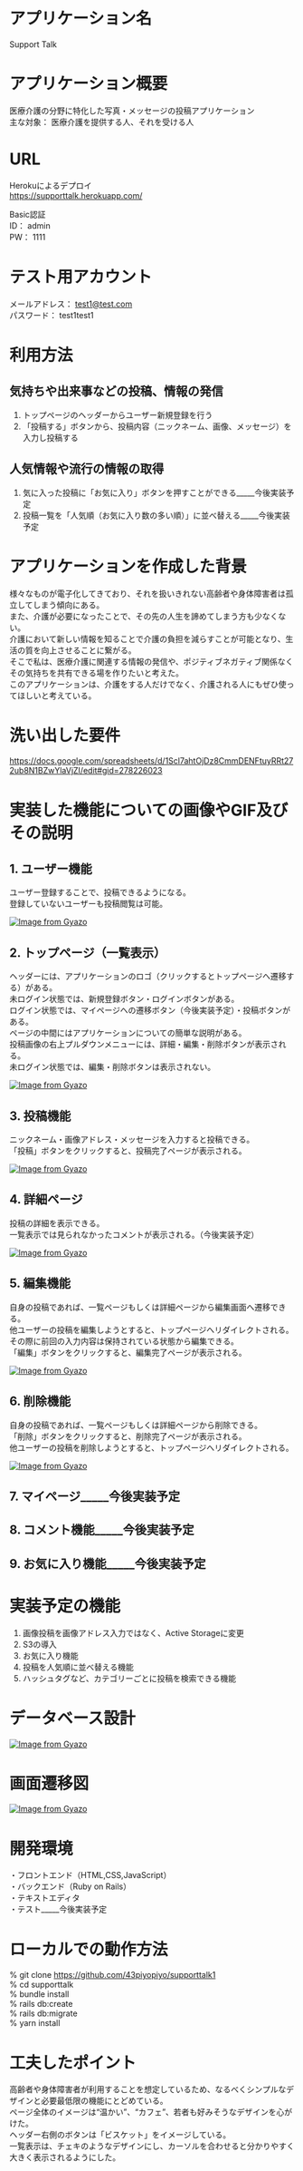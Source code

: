 # アプリケーション名

Support Talk  


# アプリケーション概要

医療介護の分野に特化した写真・メッセージの投稿アプリケーション  
主な対象： 医療介護を提供する人、それを受ける人  


# URL

Herokuによるデプロイ  
https://supporttalk.herokuapp.com/  

Basic認証  
ID： admin  
PW： 1111  


# テスト用アカウント

メールアドレス： test1@test.com  
パスワード： test1test1


# 利用方法

## 気持ちや出来事などの投稿、情報の発信

1. トップページのヘッダーからユーザー新規登録を行う  
2. 「投稿する」ボタンから、投稿内容（ニックネーム、画像、メッセージ）を入力し投稿する  


## 人気情報や流行の情報の取得
1. 気に入った投稿に「お気に入り」ボタンを押すことができる_____今後実装予定  
2. 投稿一覧を「人気順（お気に入り数の多い順）」に並べ替える_____今後実装予定  


# アプリケーションを作成した背景

様々なものが電子化してきており、それを扱いきれない高齢者や身体障害者は孤立してしまう傾向にある。  
また、介護が必要になったことで、その先の人生を諦めてしまう方も少なくない。  
介護において新しい情報を知ることで介護の負担を減らすことが可能となり、生活の質を向上させることに繋がる。  
そこで私は、医療介護に関連する情報の発信や、ポジティブネガティブ関係なくその気持ちを共有できる場を作りたいと考えた。  
このアプリケーションは、介護をする人だけでなく、介護される人にもぜひ使ってほしいと考えている。  


# 洗い出した要件

https://docs.google.com/spreadsheets/d/1Scl7ahtOjDz8CmmDENFtuyRRt272ub8N1BZwYlaVjZI/edit#gid=278226023  


# 実装した機能についての画像やGIF及びその説明

## 1. ユーザー機能
ユーザー登録することで、投稿できるようになる。  
登録していないユーザーも投稿閲覧は可能。  

[![Image from Gyazo](https://i.gyazo.com/dbfa692ae5e4a1673526d75e21ef6e92.gif)](https://gyazo.com/dbfa692ae5e4a1673526d75e21ef6e92)  


## 2. トップページ（一覧表示）
ヘッダーには、アプリケーションのロゴ（クリックするとトップページへ遷移する）がある。  
未ログイン状態では、新規登録ボタン・ログインボタンがある。  
ログイン状態では、マイページへの遷移ボタン（今後実装予定）・投稿ボタンがある。  
ページの中間にはアプリケーションについての簡単な説明がある。  
投稿画像の右上プルダウンメニューには、詳細・編集・削除ボタンが表示される。  
未ログイン状態では、編集・削除ボタンは表示されない。  

[![Image from Gyazo](https://i.gyazo.com/ee0beb39e16a7db2e769d8e306ecf536.gif)](https://gyazo.com/ee0beb39e16a7db2e769d8e306ecf536)  


## 3. 投稿機能
ニックネーム・画像アドレス・メッセージを入力すると投稿できる。  
「投稿」ボタンをクリックすると、投稿完了ページが表示される。  

[![Image from Gyazo](https://i.gyazo.com/ddfddbf9d057ba2360b4c74a90339b96.gif)](https://gyazo.com/ddfddbf9d057ba2360b4c74a90339b96)  


## 4. 詳細ページ
投稿の詳細を表示できる。  
一覧表示では見られなかったコメントが表示される。（今後実装予定）  

[![Image from Gyazo](https://i.gyazo.com/7f46ac752e2a15e6d5dd8118a020fef2.gif)](https://gyazo.com/7f46ac752e2a15e6d5dd8118a020fef2)  


## 5. 編集機能
自身の投稿であれば、一覧ページもしくは詳細ページから編集画面へ遷移できる。  
他ユーザーの投稿を編集しようとすると、トップページへリダイレクトされる。  
その際に前回の入力内容は保持されている状態から編集できる。  
「編集」ボタンをクリックすると、編集完了ページが表示される。  

[![Image from Gyazo](https://i.gyazo.com/b2dbe9a6ae9cee1e3e50cff777867d20.gif)](https://gyazo.com/b2dbe9a6ae9cee1e3e50cff777867d20)  


## 6. 削除機能
自身の投稿であれば、一覧ページもしくは詳細ページから削除できる。  
「削除」ボタンをクリックすると、削除完了ページが表示される。  
他ユーザーの投稿を削除しようとすると、トップページへリダイレクトされる。  

[![Image from Gyazo](https://i.gyazo.com/419bd6ce116547685c9cadbf1065820f.gif)](https://gyazo.com/419bd6ce116547685c9cadbf1065820f)  


## 7. マイページ_____今後実装予定


## 8. コメント機能_____今後実装予定


## 9. お気に入り機能_____今後実装予定


# 実装予定の機能

1. 画像投稿を画像アドレス入力ではなく、Active Storageに変更  
2. S3の導入  
3. お気に入り機能  
4. 投稿を人気順に並べ替える機能  
5. ハッシュタグなど、カテゴリーごとに投稿を検索できる機能  


# データベース設計

[![Image from Gyazo](https://i.gyazo.com/b2ef232ef542c3f1ed306182082c1e77.png)](https://gyazo.com/b2ef232ef542c3f1ed306182082c1e77)  


# 画面遷移図

[![Image from Gyazo](https://i.gyazo.com/9c3c168ca69e3259ec103368f652e3bd.png)](https://gyazo.com/9c3c168ca69e3259ec103368f652e3bd)  


# 開発環境

・フロントエンド（HTML,CSS,JavaScript）  
・バックエンド（Ruby on Rails）  
・テキストエディタ  
・テスト_____今後実装予定  


# ローカルでの動作方法

% git clone https://github.com/43piyopiyo/supporttalk1  
% cd supporttalk  
% bundle install  
% rails db:create  
% rails db:migrate  
% yarn install  


# 工夫したポイント

高齢者や身体障害者が利用することを想定しているため、なるべくシンプルなデザインと必要最低限の機能にとどめている。  
ページ全体のイメージは“温かい”、“カフェ”、若者も好みそうなデザインを心がけた。  
ヘッダー右側のボタンは「ビスケット」をイメージしている。  
一覧表示は、チェキのようなデザインにし、カーソルを合わせると分かりやすく大きく表示されるようにした。  
